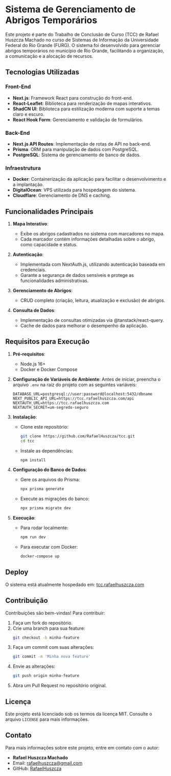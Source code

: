 # Sistema de Gerenciamento de Abrigos Temporários

Este projeto é parte do Trabalho de Conclusão de Curso (TCC) de Rafael Huszcza Machado no curso de Sistemas de Informação da Universidade Federal do Rio Grande (FURG). O sistema foi desenvolvido para gerenciar abrigos temporários no município de Rio Grande, facilitando a organização, a comunicação e a alocação de recursos.

## Tecnologias Utilizadas

### Front-End

- **Next.js**: Framework React para construção do front-end.
- **React-Leaflet**: Biblioteca para renderização de mapas interativos.
- **ShadCN UI**: Biblioteca para estilização moderna com suporte a temas claro e escuro.
- **React Hook Form**: Gerenciamento e validação de formulários.

### Back-End

- **Next.js API Routes**: Implementação de rotas de API no back-end.
- **Prisma**: ORM para manipulação de dados com PostgreSQL.
- **PostgreSQL**: Sistema de gerenciamento de banco de dados.

### Infraestrutura

- **Docker**: Containerização da aplicação para facilitar o desenvolvimento e a implantação.
- **DigitalOcean**: VPS utilizada para hospedagem do sistema.
- **Cloudflare**: Gerenciamento de DNS e caching.

## Funcionalidades Principais

1. **Mapa Interativo**:

   - Exibe os abrigos cadastrados no sistema com marcadores no mapa.
   - Cada marcador contém informações detalhadas sobre o abrigo, como capacidade e status.

2. **Autenticação**:

   - Implementada com NextAuth.js, utilizando autenticação baseada em credenciais.
   - Garante a segurança de dados sensíveis e protege as funcionalidades administrativas.

3. **Gerenciamento de Abrigos**:

   - CRUD completo (criação, leitura, atualização e exclusão) de abrigos.

4. **Consulta de Dados**:
   - Implementação de consultas otimizadas via @tanstack/react-query.
   - Cache de dados para melhorar o desempenho da aplicação.

## Requisitos para Execução

1. **Pré-requisitos**:

   - Node.js 16+
   - Docker e Docker Compose

2. **Configuração de Variáveis de Ambiente**:
   Antes de iniciar, preencha o arquivo `.env` na raiz do projeto com as seguintes variáveis:

   ```env
   DATABASE_URL=postgresql://user:password@localhost:5432/dbname
   NEXT_PUBLIC_API_URL=https://tcc.rafaelhuszcza.com/api
   NEXTAUTH_URL=https://tcc.rafaelhuszcza.com
   NEXTAUTH_SECRET=um-segredo-seguro
   ```

3. **Instalação**:

   - Clone este repositório:
     ```bash
     git clone https://github.com/RafaelHuszcza/tcc.git
     cd tcc
     ```
   - Instale as dependências:
     ```bash
     npm install
     ```

4. **Configuração do Banco de Dados**:

   - Gere os arquivos do Prisma:
     ```bash
     npx prisma generate
     ```
   - Execute as migrações do banco:
     ```bash
     npx prisma migrate dev
     ```

5. **Execução**:
   - Para rodar localmente:
     ```bash
     npm run dev
     ```
   - Para executar com Docker:
     ```bash
     docker-compose up
     ```

## Deploy

O sistema está atualmente hospedado em: [tcc.rafaelhuszcza.com](https://tcc.rafaelhuszcza.com)

## Contribuição

Contribuições são bem-vindas! Para contribuir:

1. Faça um fork do repositório.
2. Crie uma branch para sua feature:
   ```bash
   git checkout -b minha-feature
   ```
3. Faça um commit com suas alterações:
   ```bash
   git commit -m 'Minha nova feature'
   ```
4. Envie as alterações:
   ```bash
   git push origin minha-feature
   ```
5. Abra um Pull Request no repositório original.

## Licença

Este projeto está licenciado sob os termos da licença MIT. Consulte o arquivo `LICENSE` para mais informações.

## Contato

Para mais informações sobre este projeto, entre em contato com o autor:

- **Rafael Huszcza Machado**
- Email: [rafaelhuszcza@gmail.com](mailto:rafaelhuszcza@gmail.com)
- GitHub: [RafaelHuszcza](https://github.com/RafaelHuszcza)
